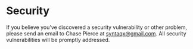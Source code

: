 # Security

If you believe you've discovered a security vulnerability or other problem,
please send an email to Chase Pierce at syntaqx@gmail.com. All security
vulnerabilities will be promptly addressed.
